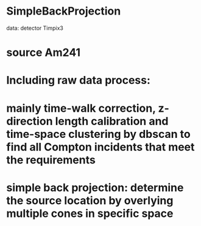 # SimpleBackProjection
data: detector Timpix3 
#      source Am241


# Including raw data process: 
#          mainly time-walk correction, z-direction length calibration and time-space clustering by dbscan to find all Compton incidents that meet the requirements
#          simple back projection: determine the source location by overlying multiple cones in specific space
          
